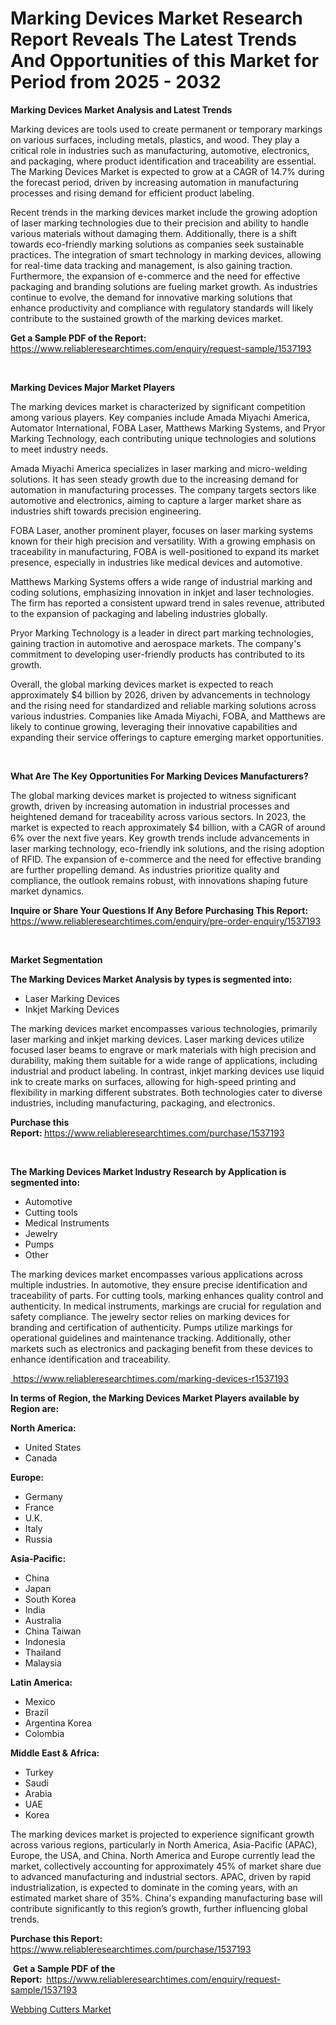 <p><h1>Marking Devices Market Research Report Reveals The Latest Trends And Opportunities of this Market for Period from 2025 - 2032</h1></p><p><strong>Marking Devices Market Analysis and Latest Trends</strong></p>
<p><p>Marking devices are tools used to create permanent or temporary markings on various surfaces, including metals, plastics, and wood. They play a critical role in industries such as manufacturing, automotive, electronics, and packaging, where product identification and traceability are essential. The Marking Devices Market is expected to grow at a CAGR of 14.7% during the forecast period, driven by increasing automation in manufacturing processes and rising demand for efficient product labeling.</p><p>Recent trends in the marking devices market include the growing adoption of laser marking technologies due to their precision and ability to handle various materials without damaging them. Additionally, there is a shift towards eco-friendly marking solutions as companies seek sustainable practices. The integration of smart technology in marking devices, allowing for real-time data tracking and management, is also gaining traction. Furthermore, the expansion of e-commerce and the need for effective packaging and branding solutions are fueling market growth. As industries continue to evolve, the demand for innovative marking solutions that enhance productivity and compliance with regulatory standards will likely contribute to the sustained growth of the marking devices market.</p></p>
<p><strong>Get a Sample PDF of the Report:&nbsp;</strong> <a href="https://www.reliableresearchtimes.com/enquiry/request-sample/1537193?utm_campaign=2203&utm_medium=2&utm_source=Github&utm_content=ia&utm_term=11042025&utm_id=marking-devices">https://www.reliableresearchtimes.com/enquiry/request-sample/1537193</a></p>
<p>&nbsp;</p>
<p><strong>Marking Devices Major Market Players</strong></p>
<p><p>The marking devices market is characterized by significant competition among various players. Key companies include Amada Miyachi America, Automator International, FOBA Laser, Matthews Marking Systems, and Pryor Marking Technology, each contributing unique technologies and solutions to meet industry needs.</p><p>Amada Miyachi America specializes in laser marking and micro-welding solutions. It has seen steady growth due to the increasing demand for automation in manufacturing processes. The company targets sectors like automotive and electronics, aiming to capture a larger market share as industries shift towards precision engineering.</p><p>FOBA Laser, another prominent player, focuses on laser marking systems known for their high precision and versatility. With a growing emphasis on traceability in manufacturing, FOBA is well-positioned to expand its market presence, especially in industries like medical devices and automotive. </p><p>Matthews Marking Systems offers a wide range of industrial marking and coding solutions, emphasizing innovation in inkjet and laser technologies. The firm has reported a consistent upward trend in sales revenue, attributed to the expansion of packaging and labeling industries globally.</p><p>Pryor Marking Technology is a leader in direct part marking technologies, gaining traction in automotive and aerospace markets. The company's commitment to developing user-friendly products has contributed to its growth. </p><p>Overall, the global marking devices market is expected to reach approximately $4 billion by 2026, driven by advancements in technology and the rising need for standardized and reliable marking solutions across various industries. Companies like Amada Miyachi, FOBA, and Matthews are likely to continue growing, leveraging their innovative capabilities and expanding their service offerings to capture emerging market opportunities.</p></p>
<p>&nbsp;</p>
<p><strong>What Are The Key Opportunities For Marking Devices Manufacturers?</strong></p>
<p><p>The global marking devices market is projected to witness significant growth, driven by increasing automation in industrial processes and heightened demand for traceability across various sectors. In 2023, the market is expected to reach approximately $4 billion, with a CAGR of around 6% over the next five years. Key growth trends include advancements in laser marking technology, eco-friendly ink solutions, and the rising adoption of RFID. The expansion of e-commerce and the need for effective branding are further propelling demand. As industries prioritize quality and compliance, the outlook remains robust, with innovations shaping future market dynamics.</p></p>
<p><strong>Inquire or Share Your Questions If Any Before Purchasing This Report:</strong> <a href="https://www.reliableresearchtimes.com/enquiry/pre-order-enquiry/1537193?utm_campaign=2203&utm_medium=2&utm_source=Github&utm_content=ia&utm_term=11042025&utm_id=marking-devices">https://www.reliableresearchtimes.com/enquiry/pre-order-enquiry/1537193</a></p>
<p>&nbsp;</p>
<p><strong>Market Segmentation</strong></p>
<p><strong>The Marking Devices Market Analysis by types is segmented into:</strong></p>
<p><ul><li>Laser Marking Devices</li><li>Inkjet Marking Devices</li></ul></p>
<p><p>The marking devices market encompasses various technologies, primarily laser marking and inkjet marking devices. Laser marking devices utilize focused laser beams to engrave or mark materials with high precision and durability, making them suitable for a wide range of applications, including industrial and product labeling. In contrast, inkjet marking devices use liquid ink to create marks on surfaces, allowing for high-speed printing and flexibility in marking different substrates. Both technologies cater to diverse industries, including manufacturing, packaging, and electronics.</p></p>
<p><strong>Purchase this Report:&nbsp;</strong><a href="https://www.reliableresearchtimes.com/purchase/1537193?utm_campaign=2203&utm_medium=2&utm_source=Github&utm_content=ia&utm_term=11042025&utm_id=marking-devices">https://www.reliableresearchtimes.com/purchase/1537193</a></p>
<p>&nbsp;</p>
<p><strong>The Marking Devices Market Industry Research by Application is segmented into:</strong></p>
<p><ul><li>Automotive</li><li>Cutting tools</li><li>Medical Instruments</li><li>Jewelry</li><li>Pumps</li><li>Other</li></ul></p>
<p><p>The marking devices market encompasses various applications across multiple industries. In automotive, they ensure precise identification and traceability of parts. For cutting tools, marking enhances quality control and authenticity. In medical instruments, markings are crucial for regulation and safety compliance. The jewelry sector relies on marking devices for branding and certification of authenticity. Pumps utilize markings for operational guidelines and maintenance tracking. Additionally, other markets such as electronics and packaging benefit from these devices to enhance identification and traceability.</p></p>
<p><a href="https://www.reliableresearchtimes.com/marking-devices-r1537193?utm_campaign=2203&utm_medium=2&utm_source=Github&utm_content=ia&utm_term=11042025&utm_id=marking-devices">&nbsp;https://www.reliableresearchtimes.com/marking-devices-r1537193</a></p>
<p><strong>In terms of Region, the Marking Devices Market Players available by Region are:</strong></p>
<p>
    <p> <strong> North America: </strong>
        <ul>
            <li>United States</li>
            <li>Canada</li>
        </ul>
        </p> 
    <p> <strong> Europe: </strong>
        <ul>
            <li>Germany</li>
            <li>France</li>
            <li>U.K.</li>
            <li>Italy</li>
            <li>Russia</li>
        </ul>
        </p> 
    <p> <strong> Asia-Pacific: </strong>
        <ul>
            <li>China</li>
            <li>Japan</li>
            <li>South Korea</li>
            <li>India</li>
            <li>Australia</li>
            <li>China Taiwan</li>
            <li>Indonesia</li>
            <li>Thailand</li>
            <li>Malaysia</li>
        </ul>
        </p> 
    <p> <strong> Latin America: </strong>
        <ul>
            <li>Mexico</li>
            <li>Brazil</li>
            <li>Argentina Korea</li>
            <li>Colombia</li>
        </ul>
        </p> 
    <p> <strong> Middle East & Africa: </strong>
        <ul>
            <li>Turkey</li>
            <li>Saudi</li>
            <li>Arabia</li>
            <li>UAE</li>
            <li>Korea</li>
        </ul>
    </p>
    </p>
<p><p>The marking devices market is projected to experience significant growth across various regions, particularly in North America, Asia-Pacific (APAC), Europe, the USA, and China. North America and Europe currently lead the market, collectively accounting for approximately 45% of market share due to advanced manufacturing and industrial sectors. APAC, driven by rapid industrialization, is expected to dominate in the coming years, with an estimated market share of 35%. China's expanding manufacturing base will contribute significantly to this region’s growth, further influencing global trends.</p></p>
<p><strong>Purchase this Report: </strong><a href="https://www.reliableresearchtimes.com/purchase/1537193?utm_campaign=2203&utm_medium=2&utm_source=Github&utm_content=ia&utm_term=11042025&utm_id=marking-devices">https://www.reliableresearchtimes.com/purchase/1537193</a></p>
<p>&nbsp;<strong>Get a Sample PDF of the Report:&nbsp;&nbsp;</strong><a href="https://www.reliableresearchtimes.com/enquiry/request-sample/1537193?utm_campaign=2203&utm_medium=2&utm_source=Github&utm_content=ia&utm_term=11042025&utm_id=marking-devices">https://www.reliableresearchtimes.com/enquiry/request-sample/1537193</a></p>
<p><strong></strong></p>
<p><p><a href="https://github.com/omemaeuseda/Market-Research-Report-List-1/blob/main/webbing-cutters-market.md?utm_campaign=2203&utm_medium=2&utm_source=Github&utm_content=ia&utm_term=11042025&utm_id=marking-devices">Webbing Cutters Market</a></p></p>